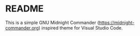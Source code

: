 # README

This is a simple GNU Midnight Commander (https://midnight-commander.org) inspired theme for Visual Studio Code.

